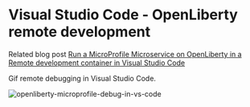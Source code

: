 # Visual Studio Code - OpenLiberty remote development

Related blog post [Run a MicroProfile Microservice on OpenLiberty in a Remote development container in Visual Studio Code](https://suedbroecker.net/2020/02/23/run-a-microprofile-microservice-on-openliberty-in-a-remote-development-container-in-visual-studio-code/)

Gif remote debugging in Visual Studio Code.

![openliberty-microprofile-debug-in-vs-code](images/openliberty-microprofile-debug-in-vs-code.gif)
